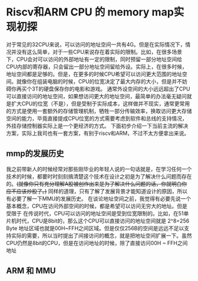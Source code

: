# Riscv和ARM CPU 的 memory map实现初探

对于常见的32CPU来说，可以访问的地址空间一共有4G。但是在实际情况下，情况并没有这么简单，对于一些CPU来说存在着实际的限制。比如，在很多场景下，CPU会对可以访问的外部地址有一定的限制，同时预留一部分地址空间给CPU内部的寄存器，只会留出一部分地址空间留给外设。实际上，在很多时候，地址空间都是足够的。但是，在更多的时候CPU希望可以访问更大范围的地址空间。就像你在组装电脑的时候，CPU的位宽决定了最大内存的大小，但是并不妨碍你再买个3T的硬盘保存你的电影和游戏。
通常外设空间的大小远远超出了CPU可以直接访问的地址空间，如果想访问更大的地址空间，最简单的办法毫无疑问就是扩大CPU的位宽（不是），但是受制于实际成本，这样做并不现实，通常更常用的方式是使用一套额外的存储管理机制，牺牲一部分传输效率，换取访问更大存储空间的能力，毕竟直接提成CPU位宽的方式需要考虑到软件和总线的支持情况，外挂存储控制器实际上是一个更经济的方式。
下面初步介绍一下当前主流的解决方案，实际上我司也有一套方案，有别于riscv和ARM，不过不太方便拿出来说。

## mmp的发展历史
我之前带新人的时候经常对那些刚毕业的年轻人说的一句话就是，在学习任何一个技术的时候，都要时时刻刻搞清楚这个技术在设计之初是为了解决什么问题而存在的。~~(就像你只有充分理解A股被创作出来是为了解决什么问题的话，你就明白你应不应该炒股了。)~~ 同样的道理，只有了解了发展背景才能知道设计的原因，所以有必要了解一下MMU的发展历史。
在谈论地址空间之前，我觉得有必要先说一个基本概念，CPU在访问外部空间的时候，都是希望可以访问无穷大的地址。但是受限于
在传说时代，CPU可以访问的地址空间是受到位宽限制的。比如，在51单片机时代，CPU是8bit的，那么这个CPU可以直接访问的地址空间就是 2^8=256 Byte 地址区域也就是00H~FFH之间区域。但是仅仅256B的空间是远远不足以支持实际的需要，所以当时提出了间接访问的概念，就是把地址空间扩展一下。虽然CPU仍然是8bit的CPU，但是在访问地址的时候，除了直接访问00H ~ FFH之间地址

## ARM 和 MMU
